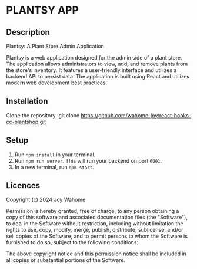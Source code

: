 # PLANTSY APP

## Description
Plantsy: A Plant Store Admin Application

Plantsy is a web application designed for the admin side of a plant store. The application allows administrators to view, add, and remove plants from the store's inventory. It features a user-friendly interface and utilizes a backend API to persist data. The application is built using React and utilizes modern web development best practices.




## Installation
Clone the repository :git clone https://github.com/wahome-joy/react-hooks-cc-plantshop.git

## Setup

1. Run `npm install` in your terminal.
2. Run `npm run server`. This will run your backend on port `6001`.
3. In a new terminal, run `npm start`.

## Licences
Copyright (c) 2024 Joy Wahome

Permission is hereby granted, free of charge, to any person obtaining a copy of this software and associated documentation files (the "Software"), to deal in the Software without restriction, including without limitation the rights to use, copy, modify, merge, publish, distribute, sublicense, and/or sell copies of the Software, and to permit persons to whom the Software is furnished to do so, subject to the following conditions:

The above copyright notice and this permission notice shall be included in all copies or substantial portions of the Software.

